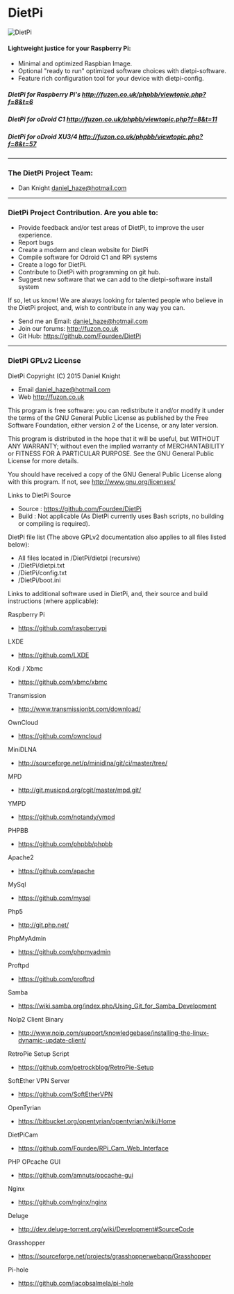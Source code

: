 # DietPi
![DietPi](http://fuzon.co.uk/downloads/dietpi-logo1_icon.png)

#### Lightweight justice for your Raspberry Pi:
- Minimal and optimized Raspbian Image.
- Optional "ready to run" optimized software choices with dietpi-software.
- Feature rich configuration tool for your device with dietpi-config.

##### DietPi for Raspberry Pi's http://fuzon.co.uk/phpbb/viewtopic.php?f=8&t=6

##### DietPi for oDroid C1 http://fuzon.co.uk/phpbb/viewtopic.php?f=8&t=11

##### DietPi for oDroid XU3/4 http://fuzon.co.uk/phpbb/viewtopic.php?f=8&t=57

<hr>

### The DietPi Project Team:
* Dan Knight daniel_haze@hotmail.com

<hr>

### DietPi Project Contribution. Are you able to:
* Provide feedback and/or test areas of DietPi, to improve the user experience.
* Report bugs
* Create a modern and clean website for DietPi
* Compile software for Odroid C1 and RPi systems
* Create a logo for DietPi.
* Contribute to DietPi with programming on git hub.
* Suggest new software that we can add to the dietpi-software install system 

If so, let us know!
We are always looking for talented people who believe in the DietPi project, and, wish to contribute in any way you can.

* Send me an Email: daniel_haze@hotmail.com
* Join our forums: http://fuzon.co.uk
* Git Hub: https://github.com/Fourdee/DietPi

<hr>

### DietPi GPLv2 License
DietPi Copyright (C) 2015 Daniel Knight
* Email daniel_haze@hotmail.com
* Web http://fuzon.co.uk

This program is free software: you can redistribute it and/or modify
it under the terms of the GNU General Public License as published by
the Free Software Foundation, either version 2 of the License, or any later version.

This program is distributed in the hope that it will be useful,
but WITHOUT ANY WARRANTY; without even the implied warranty of
MERCHANTABILITY or FITNESS FOR A PARTICULAR PURPOSE.  See the
GNU General Public License for more details.

You should have received a copy of the GNU General Public License
along with this program.  If not, see http://www.gnu.org/licenses/

Links to DietPi Source
- Source : https://github.com/Fourdee/DietPi
- Build : Not applicable (As DietPi currently uses Bash scripts, no building or compiling is required).

DietPi file list (The above GPLv2 documentation also applies to all files listed below):
- All files located in /DietPi/dietpi (recursive)
- /DietPi/dietpi.txt
- /DietPi/config.txt
- /DietPi/boot.ini

Links to additional software used in DietPi, and, their source and build instructions (where applicable):

Raspberry Pi 
- https://github.com/raspberrypi

LXDE
- https://github.com/LXDE

Kodi / Xbmc
- https://github.com/xbmc/xbmc

Transmission
- http://www.transmissionbt.com/download/

OwnCloud
- https://github.com/owncloud

MiniDLNA
- http://sourceforge.net/p/minidlna/git/ci/master/tree/

MPD
- http://git.musicpd.org/cgit/master/mpd.git/

YMPD
- https://github.com/notandy/ympd

PHPBB
- https://github.com/phpbb/phpbb

Apache2
- https://github.com/apache

MySql
- https://github.com/mysql

Php5 
- http://git.php.net/

PhpMyAdmin
- https://github.com/phpmyadmin

Proftpd
- https://github.com/proftpd

Samba
- https://wiki.samba.org/index.php/Using_Git_for_Samba_Development

NoIp2 Client Binary
- http://www.noip.com/support/knowledgebase/installing-the-linux-dynamic-update-client/

RetroPie Setup Script
- https://github.com/petrockblog/RetroPie-Setup

SoftEther VPN Server
- https://github.com/SoftEtherVPN

OpenTyrian
- https://bitbucket.org/opentyrian/opentyrian/wiki/Home

DietPiCam 
- https://github.com/Fourdee/RPi_Cam_Web_Interface

PHP OPcache GUI 
- https://github.com/amnuts/opcache-gui

Nginx 
- https://github.com/nginx/nginx

Deluge
- http://dev.deluge-torrent.org/wiki/Development#SourceCode

Grasshopper
- https://sourceforge.net/projects/grasshopperwebapp/Grasshopper

Pi-hole
- https://github.com/jacobsalmela/pi-hole
